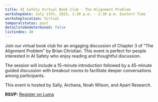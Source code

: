 ```yaml
---
title: AI Safety Virtual Book Club - The Alignment Problem
workshopdate: July 13th, 2025, 1:30 p.m. - 2:30 p.m. Eastern Time
workshoplocation: Virtual
temporalstatus: past
detailstobedetermined: false
listindex: 48
---
```


Join our virtual book club for an engaging discussion of Chapter 3 of "The Alignment Problem" by Brian Christian. This event is perfect for people interested in AI Safety who enjoy reading and thoughtful discussion.

The session will include a 15-minute introduction followed by a 45-minute guided discussion with breakout rooms to facilitate deeper conversations among participants.

This event is hosted by Sally, Archana, Noah Wilson, and Apart Research.

**RSVP:** [Register on Luma](https://lu.ma/5bkcfdjq)